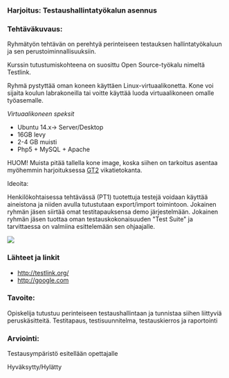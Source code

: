 ### Harjoitus:  Testaushallintatyökalun asennus


### Tehtäväkuvaus:

Ryhmätyön tehtävän on perehtyä perinteiseen testauksen hallintatyökaluun ja sen perustoiminnallisuuksiin. 

Kurssin tutustumiskohteena on suosittu Open Source-työkalu nimeltä Testlink.

Ryhmä pystyttää oman koneen käyttäen Linux-virtuaalikonetta. Kone voi sijaita koulun labrakoneilla tai voitte käyttää luoda virtuaalikoneen omalle työasemalle.

*Virtuaalikoneen speksit*

* Ubuntu 14.x-> Server/Desktop
* 16GB levy
* 2-4 GB muisti
* Php5 + MySQL + Apache

HUOM! Muista pitää tallella kone image, koska siihen on tarkoitus asentaa myöhemmin harjoituksessa [GT2](https://github.com/JAMK-IT/IIO123000-testing-course/tree/master/GT2) vikatietokanta. 

Ideoita:

Henkilökohtaisessa tehtävässä (PT1) tuotettuja testejä voidaan käyttää aineistona ja niiden avulla tutustutaan export/import toimintoon. Jokainen ryhmän jäsen siirtää omat testitapauksensa demo järjestelmään.
Jokainen ryhmän jäsen tuottaa oman testauskokonaisuuden "Test Suite" ja tarvittaessa on valmiina esittelemään sen ohjaajalle.

![](http://i.imgur.com/Ic7cHFi.png)




### Lähteet ja linkit

* http://testlink.org/
* http://google.com

### Tavoite:

Opiskelija tutustuu perinteiseen testaushallintaan ja tunnistaa siihen liittyviä peruskäsitteitä.
Testitapaus, testisuunnitelma, testauskierros ja raportointi


### Arviointi:

Testausympäristö esitellään opettajalle  

Hyväksytty/Hylätty
